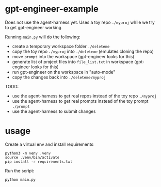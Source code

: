 # gpt-engineer-example

Does not use the agent-harness yet. Uses a toy repo `./myproj` while we try to get gpt-engineer working.

Running `main.py` will do the following:
- create a temporary workspace folder `./deleteme`
- copy the toy repo `./myproj` into `./deleteme` (emulates cloning the repo)
- move `prompt` into the workspace (gpt-engineer looks for this)
- generate list of project files into `file_list.txt` in workspace (gpt-engineer looks for this)
- run gpt-engineer on the workspace in "auto-mode"
- copy the changes back into `./deleteme/myproj`

TODO:
- use the agent-harness to get real repos instead of the toy repo `./myproj`
- use the agent-harness to get real prompts instead of the toy prompt `./prompt`
- use the agent-harness to submit changes

# usage

Create a virtual env and install requirements:

```
python3 -m venv .venv
source .venv/bin/activate
pip install -r requirements.txt
```

Run the script:

```
python main.py
```